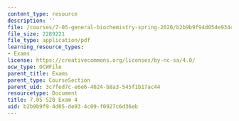 ```yaml
---
content_type: resource
description: ''
file: /courses/7-05-general-biochemistry-spring-2020/b2b9b9f94d05de934c09f0927c6d36eb_MIT7_05S20_Exam_4_2019.pdf
file_size: 2289221
file_type: application/pdf
learning_resource_types:
- Exams
license: https://creativecommons.org/licenses/by-nc-sa/4.0/
ocw_type: OCWFile
parent_title: Exams
parent_type: CourseSection
parent_uid: 3c7fed7c-e6e6-4024-b8a3-545f1b17ac44
resourcetype: Document
title: 7.05 S20 Exam 4
uid: b2b9b9f9-4d05-de93-4c09-f0927c6d36eb
---
```

